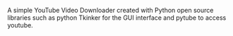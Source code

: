 A simple YouTube Video Downloader created with Python open source libraries such as python Tkinker for the GUI interface and pytube to access youtube.
